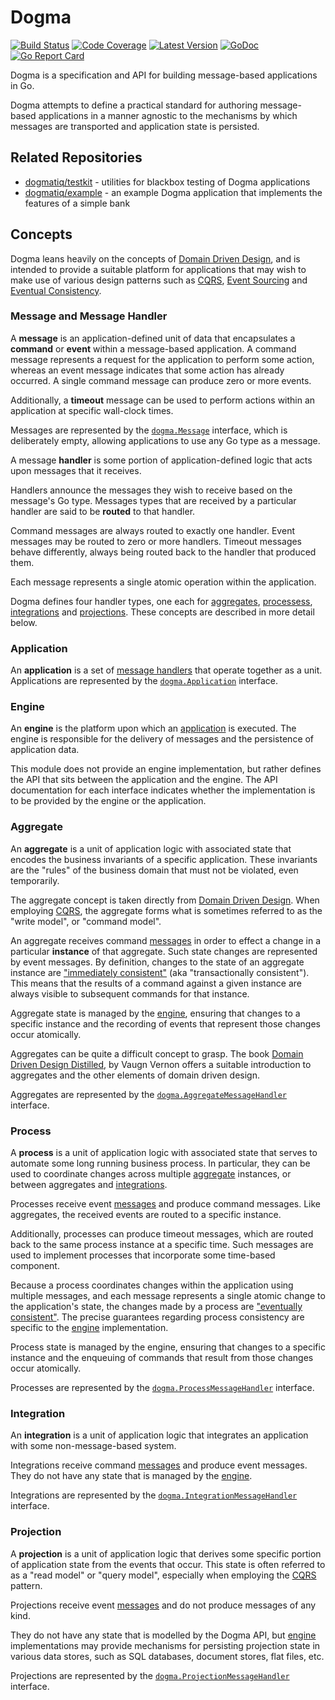 # Dogma

[![Build Status](http://img.shields.io/travis/com/dogmatiq/dogma/master.svg)](https://travis-ci.com/dogmatiq/dogma)
[![Code Coverage](https://img.shields.io/codecov/c/github/dogmatiq/dogma/master.svg)](https://codecov.io/github/dogmatiq/dogma)
[![Latest Version](https://img.shields.io/github/tag/dogmatiq/dogma.svg?label=semver)](https://semver.org)
[![GoDoc](https://godoc.org/github.com/dogmatiq/dogma?status.svg)](https://godoc.org/github.com/dogmatiq/dogma)
[![Go Report Card](https://goreportcard.com/badge/github.com/dogmatiq/dogma)](https://goreportcard.com/report/github.com/dogmatiq/dogma)


Dogma is a specification and API for building message-based applications in Go.

Dogma attempts to define a practical standard for authoring message-based
applications in a manner agnostic to the mechanisms by which messages are
transported and application state is persisted.

## Related Repositories

- [dogmatiq/testkit] - utilities for blackbox testing of Dogma applications
- [dogmatiq/example] - an example Dogma application that implements the features of a simple bank

## Concepts

Dogma leans heavily on the concepts of [Domain Driven Design], and is intended
to provide a suitable platform for applications that may wish to make use of
various design patterns such as [CQRS], [Event Sourcing] and [Eventual Consistency].

### Message and Message Handler

A **message** is an application-defined unit of data that encapsulates a
**command** or **event** within a message-based application. A command message
represents a request for the application to perform some action, whereas an
event message indicates that some action has already occurred. A single command
message can produce zero or more events.

Additionally, a **timeout** message can be used to perform actions within an
application at specific wall-clock times.

Messages are represented by the [`dogma.Message`](message.go) interface, which
is deliberately empty, allowing applications to use any Go type as a message.

A message **handler** is some portion of application-defined logic that acts
upon messages that it receives.

Handlers announce the messages they wish to receive based on the message's Go
type. Messages types that are received by a particular handler are said to be
**routed** to that handler.

Command messages are always routed to exactly one handler. Event messages may
be routed to zero or more handlers. Timeout messages behave differently, always
being routed back to the handler that produced them.

Each message represents a single atomic operation within the application.

Dogma defines four handler types, one each for [aggregates](#aggregate),
[processess](#process), [integrations](#integration) and
[projections](#projection). These concepts are described in more detail
below.

### Application

An **application** is a set of [message handlers](#message-and-message-handler)
that operate together as a unit. Applications are represented by the
[`dogma.Application`] interface.

### Engine

An **engine** is the platform upon which an [application](#application) is
executed. The engine is responsible for the delivery of messages and the
persistence of application data.

This module does not provide an engine implementation, but rather defines the
API that sits between the application and the engine. The API documentation for
each interface indicates whether the implementation is to be provided by the
engine or the application.

### Aggregate

An **aggregate** is a unit of application logic with associated state that
encodes the business invariants of a specific application. These invariants are
the "rules" of the business domain that must not be violated, even temporarily.

The aggregate concept is taken directly from [Domain Driven Design]. When
employing [CQRS], the aggregate forms what is sometimes referred to as the
"write model", or "command model".

An aggregate receives command [messages](#message-and-message-handler) in order
to effect a change in a particular **instance** of that aggregate. Such state
changes are represented by event messages. By definition, changes to the state
of an aggregate instance are ["immediately consistent"][Immediate Consistency]
(aka "transactionally consistent"). This means that the results of a command
against a given instance are always visible to subsequent commands for that
instance.

Aggregate state is managed by the [engine](#engine), ensuring that changes to a
specific instance and the recording of events that represent those changes occur
atomically.

Aggregates can be quite a difficult concept to grasp. The book [Domain Driven
Design Distilled], by Vaugn Vernon offers a suitable introduction to aggregates
and the other elements of domain driven design.

Aggregates are represented by the [`dogma.AggregateMessageHandler`] interface.

### Process

A **process** is a unit of application logic with associated state that serves
to automate some long running business process. In particular, they can be used
to coordinate changes across multiple [aggregate](#aggregate) instances, or
between aggregates and [integrations](#integration).

Processes receive event [messages](#message-and-message-handler) and produce
command messages. Like aggregates, the received events are routed to a specific
instance.

Additionally, processes can produce timeout messages, which are routed back to
the same process instance at a specific time. Such messages are used to
implement processes that incorporate some time-based component.

Because a process coordinates changes within the application using multiple
messages, and each message represents a single atomic change to the application's
state, the changes made by a process are ["eventually consistent"][Eventual Consistency].
The precise guarantees regarding process consistency are specific to the [engine](#Engine) implementation.

Process state is managed by the engine, ensuring that changes to a specific
instance and the enqueuing of commands that result from those changes occur
atomically.

Processes are represented by the [`dogma.ProcessMessageHandler`] interface.

### Integration

An **integration** is a unit of application logic that integrates an
application with some non-message-based system.

Integrations receive command [messages](#message-and-message-handler) and
produce event messages. They do not have any state that is managed by the
[engine](#Engine).

Integrations are represented by the [`dogma.IntegrationMessageHandler`] interface.

### Projection

A **projection** is a unit of application logic that derives some specific
portion of application state from the events that occur. This state is often
referred to as a "read model" or "query model", especially when employing the
[CQRS] pattern.

Projections receive event [messages](#message-and-message-handler) and do not
produce messages of any kind.

They do not have any state that is modelled by the Dogma API, but [engine](#Engine)
implementations may provide mechanisms for persisting projection state in
various data stores, such as SQL databases, document stores, flat files, etc.

Projections are represented by the [`dogma.ProjectionMessageHandler`] interface.

<!-- references -->
[Domain Driven Design]: https://en.wikipedia.org/wiki/Domain-driven_design
[Domain Driven Design Distilled]: https://www.amazon.com/Domain-Driven-Design-Distilled-Vaughn-Vernon/dp/0134434420
[CQRS]: https://martinfowler.com/bliki/CQRS.html
[Event Sourcing]: https://martinfowler.com/eaaDev/EventSourcing.html
[Immediate Consistency]: http://www.informit.com/articles/article.aspx?p=2020371&seqNum=2
[Eventual Consistency]: https://en.wikipedia.org/wiki/Eventual_consistency
[API documentation]: https://godoc.org/github.com/dogmatiq/dogma
[RFC 2119]: https://tools.ietf.org/html/rfc2119

[dogmatiq/testkit]: https://github.com/dogmatiq/testkit
[dogmatiq/example]: https://github.com/dogmatiq/example

[`dogma.Application`]: https://godoc.org/github.com/dogmatiq/dogma#Application
[`dogma.AggregateMessageHandler`]: https://godoc.org/github.com/dogmatiq/dogma#AggregateMessageHandler
[`dogma.ProcessMessageHandler`]: https://godoc.org/github.com/dogmatiq/dogma#ProcessMessageHandler
[`dogma.IntegrationMessageHandler`]: https://godoc.org/github.com/dogmatiq/dogma#IntegrationMessageHandler
[`dogma.ProjectionMessageHandler`]: https://godoc.org/github.com/dogmatiq/dogma#ProjectionMessageHandler
